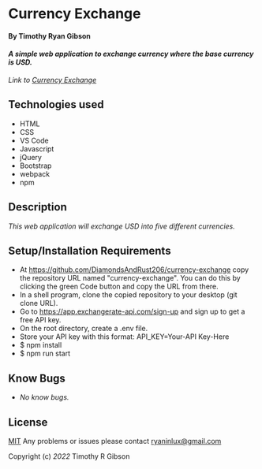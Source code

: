 # **Currency Exchange**

#### By Timothy Ryan Gibson
#### _A simple web application to exchange currency where the base currency is USD._

_Link to [Currency Exchange](https://diamondsandrust206.github.io/currency-exchange/)_

## Technologies used

* HTML
* CSS
* VS Code
* Javascript
* jQuery
* Bootstrap
* webpack
* npm

## Description

_This web application will exchange USD into five different currencies._

## Setup/Installation Requirements

* At https://github.com/DiamondsAndRust206/currency-exchange copy the repository URL named "currency-exchange". You can do this by clicking the green Code button and copy the URL from there.
* In a shell program, clone the copied repository to your desktop (git clone URL).
* Go to https://app.exchangerate-api.com/sign-up and sign up to get a free API key.
* On the root directory, create a .env file.
* Store your API key with this format: API_KEY=Your-API Key-Here
* $ npm install
* $ npm run start 

## Know Bugs

* _No know bugs._

## License

[MIT](https://opensource.org/licenses/MIT)
Any problems or issues please contact ryaninlux@gmail.com

Copyright (c) _2022_ Timothy R Gibson